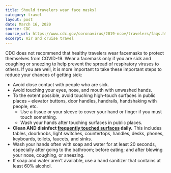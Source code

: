 ```yaml
---
title: Should travelers wear face masks?
category: travel
layout: post
date: March 16, 2020
source: CDC
source_url: https://www.cdc.gov/coronavirus/2019-ncov/travelers/faqs.html
excerpt: Air and cruise travel
---
```


CDC does not recommend that healthy travelers wear facemasks to protect themselves from COVID-19. Wear a facemask only if you are sick and coughing or sneezing to help prevent the spread of respiratory viruses to others. If you are well, it is more important to take these important steps to reduce your chances of getting sick:

* Avoid close contact with people who are sick.
* Avoid touching your eyes, nose, and mouth with unwashed hands. 
* To the extent possible, avoid touching high-touch surfaces in public places – elevator buttons, door handles, handrails, handshaking with people, etc.
  * Use a tissue or your sleeve to cover your hand or finger if you must touch something.
  * Wash your hands after touching surfaces in public places.
* **Clean AND disinfect <a href="https://www.cdc.gov/coronavirus/2019-ncov/community/home/cleaning-disinfection.html"> frequently touched surfaces</a> daily.** This includes tables, doorknobs, light switches, countertops, handles, desks, phones, keyboards, toilets, faucets, and sinks.
* Wash your hands often with soap and water for at least 20 seconds, especially after going to the bathroom; before eating; and after blowing your nose, coughing, or sneezing.
* If soap and water aren’t available, use a hand sanitizer that contains at least 60% alcohol.
